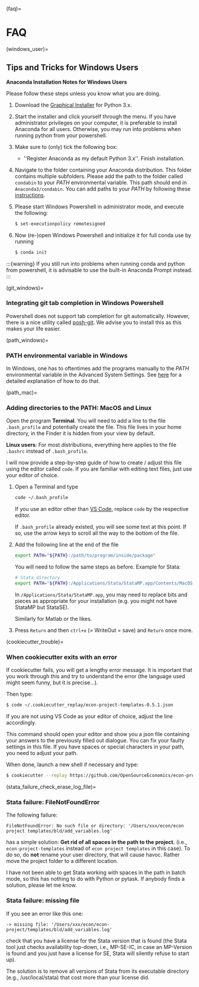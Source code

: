 (faq)=

# FAQ

(windows_user)=

## Tips and Tricks for Windows Users

**Anaconda Installation Notes for Windows Users**

Please follow these steps unless you know what you are doing.

1. Download the [Graphical Installer](https://www.anaconda.com/distribution/#windows)
   for Python 3.x.

2. Start the installer and click yourself through the menu. If you have administrator
   privileges on your computer, it is preferable to install Anaconda for all users.
   Otherwise, you may run into problems when running python from your powershell.

3. Make sure to (only) tick the following box:

   - ''Register Anaconda as my default Python 3.x''. Finish installation.

4. Navigate to the folder containing your Anaconda distribution. This folder contains
   multiple subfolders. Please add the path to the folder called `condabin` to your
   *PATH* environmental variable. This path should end in `Anaconda3/condabin`. You can
   add paths to your *PATH* by following these [instructions](https://www.computerhope.com/issues/ch000549.htm).

5. Please start Windows Powershell in administrator mode, and execute the following:

   ```bash
   $ set-executionpolicy remotesigned
   ```

6. Now (re-)open Windows Powershell and initialize it for full conda use by running

   ```bash
   $ conda init
   ```

:::{warning}
If you still run into problems when running conda and python from powershell, it is
advisable to use the built-in Anaconda Prompt instead.
:::

(git_windows)=

### Integrating git tab completion in Windows Powershell

Powershell does not support tab completion for git automatically. However, there is a
nice utility called [posh-git](https://github.com/dahlbyk/posh-git). We advise you to
install this as this makes your life easier.

(path_windows)=

### PATH environmental variable in Windows

In Windows, one has to oftentimes add the programs manually to the *PATH* environmental
variable in the Advanced System Settings. See [here](https://www.computerhope.com/issues/ch000549.htm) for a detailed explanation of how
to do that.

(path_mac)=

### Adding directories to the PATH: MacOS and Linux

Open the program **Terminal**. You will need to add a line to the file `.bash_profile`
and potentially create the file. This file lives in your home directory, in the Finder
it is hidden from your view by default.

**Linux users**: For most distributions, everything here applies to the file `.bashrc`
instead of `.bash_profile`.

I will now provide a step-by-step guide of how to create / adjust this file using the
editor called `code`. If you are familiar with editing text files, just use your
editor of choice.

1. Open a Terminal and type

   ```bash
   code ~/.bash_profile
   ```

   If you use an editor other than [VS Code](https://code.visualstudio.com/), replace
   `code` by the respective editor.

   If `.bash_profile` already existed, you will see some text at this point. If so,
   use the arrow keys to scroll all the way to the bottom of the file.

2. Add the following line at the end of the file

   ```bash
   export PATH="${PATH}:/path/to/program/inside/package"
   ```

   You will need to follow the same steps as before. Example for Stata:

   ```bash
   # Stata directory
   export PATH="${PATH}:/Applications/Stata/StataMP.app/Contents/MacOS/"
   ```

   In `/Applications/Stata/StataMP.app`, you may need to replace bits and pieces as
   appropriate for your installation (e.g. you might not have StataMP but StataSE).

   Similarly for Matlab or the likes.

3. Press `Return` and then `ctrl+o` (= WriteOut = save) and `Return` once more.

(cookiecutter_trouble)=

### When cookiecutter exits with an error

If cookiecutter fails, you will get a lengthy error message. It is important that you
work through this and try to understand the error (the language used might seem funny,
but it is precise...).

Then type:

```bash
$ code ~/.cookiecutter_replay/econ-project-templates-0.5.1.json
```

If you are not using VS Code as your editor of choice, adjust the line accordingly.

This command should open your editor and show you a json file containing your answers to
the previously filled out dialogue. You can fix your faulty settings in this file. If
you have spaces or special characters in your path, you need to adjust your path.

When done, launch a new shell if necessary and type:

```bash
$ cookiecutter --replay https://github.com/OpenSourceEconomics/econ-project-templates/archive/v0.5.1.zip
```

(stata_failure_check_erase_log_file)=

### Stata failure: FileNotFoundError

The following failure:

```
FileNotFoundError: No such file or directory: '/Users/xxx/econ/econ project templates/bld/add_variables.log'
```

has a simple solution: **Get rid of all spaces in the path to the project.** (i.e.,
`econ-project-templates` instead of `econ project templates` in this case). To do
so, do **not** rename your user directory, that will cause havoc. Rather move the
project folder to a different location.

I have not been able to get Stata working with spaces in the path in batch mode, so this
has nothing to do with Python or pytask. If anybody finds a solution, please let me
know.

### Stata failure: missing file

If you see an error like this one:

```
-> missing file: '/Users/xxx/econ/econ-project/templates/bld/add_variables.log'
```

check that you have a license for the Stata version that is found (the Stata tool just
checks availability top-down, i.e., MP-SE-IC, in case an MP-Version is found and you
just have a license for SE, Stata will silently refuse to start up).

The solution is to remove all versions of Stata from its executable directory (e.g.,
/usr/local/stata) that cost more than your license did.
